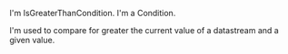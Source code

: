 I'm IsGreaterThanCondition.
I'm a Condition.

I'm used to compare for greater the current value of a datastream and a given value.